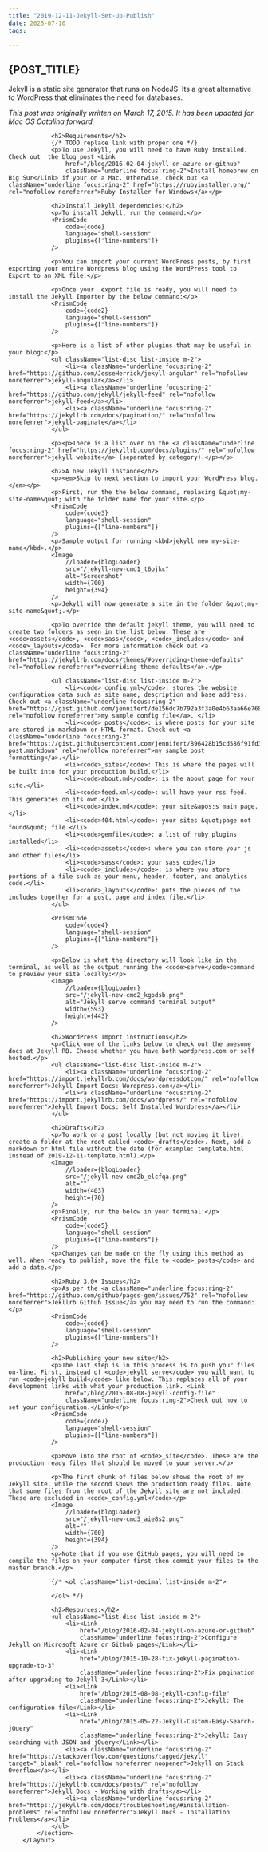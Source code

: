 ```yaml
---
title: "2019-12-11-Jekyll-Set-Up-Publish"
date: 2025-07-10
tags:

---
```


<Layout>
            <Head>
                <title>{POST_TITLE} - {SITE_TITLE}</title>
                <meta name="description" content={POST_DESCRIPTION} />
            </Head>
            <section aria-labelledby="main-content">
                <h1 id="main-content">{POST_TITLE}</h1>
                <p>Jekyll is a static site generator that runs on NodeJS. Its a great alternative to WordPress that eliminates the need for databases.</p>
                <p><em>This post was originally written on March 17, 2015. It has been updated for Mac OS Catalina forward.</em></p>

                <h2>Requirements</h2>
                {/* TODO replace link with proper one */}
                <p>To use Jekyll, you will need to have Ruby installed. Check out  the blog post <Link
                    href="/blog/2016-02-04-jekyll-on-azure-or-github"
                    className="underline focus:ring-2">Install homebrew on Big Sur</Link> if your on a Mac. Otherwise, check out <a className="underline focus:ring-2" href="https://rubyinstaller.org/" rel="nofollow noreferrer">Ruby Installer for Windows</a></p>

                <h2>Install Jekyll dependencies:</h2>
                <p>To install Jekyll, run the command:</p>
                <PrismCode
                    code={code}
                    language="shell-session"
                    plugins={["line-numbers"]}
                />

                <p>You can import your current WordPress posts, by first exporting your entire Wordpress blog using the WordPress tool to Export to an XML file.</p>

                <p>Once your  export file is ready, you will need to install the Jekyll Importer by the below command:</p>
                <PrismCode
                    code={code2}
                    language="shell-session"
                    plugins={["line-numbers"]}
                />

                <p>Here is a list of other plugins that may be useful in your blog:</p>
                <ul className="list-disc list-inside m-2">
                    <li><a className="underline focus:ring-2" href="https://github.com/JesseHerrick/jekyll-angular" rel="nofollow noreferrer">jekyll-angular</a></li>
                    <li><a className="underline focus:ring-2" href="https://github.com/jekyll/jekyll-feed" rel="nofollow noreferrer">jekyll-feed</a></li>
                    <li><a className="underline focus:ring-2" href="https://jekyllrb.com/docs/pagination/" rel="nofollow noreferrer">jekyll-paginate</a></li>
                </ul>

                <p><p>There is a list over on the <a className="underline focus:ring-2" href="https://jekyllrb.com/docs/plugins/" rel="nofollow noreferrer">jekyll website</a> (separated by category).</p></p>

                <h2>A new Jekyll instance</h2>
                <p><em>Skip to next section to import your WordPress blog.</em></p>
                <p>First, run the the below command, replacing &quot;my-site-name&quot; with the folder name for your site.</p>
                <PrismCode
                    code={code3}
                    language="shell-session"
                    plugins={["line-numbers"]}
                />
                <p>Sample output for running <kbd>jekyll new my-site-name</kbd>.</p>
                <Image
                    //loader={blogLoader}
                    src="/jekyll-new-cmd1_t6pjkc"
                    alt="Screenshot"
                    width={700}
                    height={394}
                />
                <p>Jekyll will now generate a site in the folder &quot;my-site-name&quot;.</p>
                
                <p>To override the default jekyll theme, you will need to create two folders as seen in the list below. These are <code>assets</code>, <code>sass</code>, <code>_includes</code> and <code>_layouts</code>. For more information check out <a className="underline focus:ring-2" href="https://jekyllrb.com/docs/themes/#overriding-theme-defaults" rel="nofollow noreferrer">overriding theme defaults</a>.</p>

                <ul className="list-disc list-inside m-2">
                    <li><code>_config.yml</code>: stores the website configuration data such as site name, description and base address. Check out <a className="underline focus:ring-2" href="https://gist.github.com/jennifert/de156dc7b792a3f3a0e4b63aa66e768a" rel="nofollow noreferrer">my sample config file</a>. </li>
                    <li><code>_posts</code>: is where posts for your site are stored in markdown or HTML format. Check out <a className="underline focus:ring-2" href="https://gist.githubusercontent.com/jennifert/896428b15cd586f91fd36872a0bff1d5/raw/acedbfb817fb90e6ce0fb713043edae79c93f448/jekyll-post.markdown" rel="nofollow noreferrer">my sample post formatting</a>.</li>
                    <li><code>_sites</code>: This is where the pages will be built into for your production build.</li>
                    <li><code>about.md</code>: is the about page for your site.</li>
                    <li><code>feed.xml</code>: will have your rss feed. This generates on its own.</li>
                    <li><code>index.md</code>: your site&apos;s main page.</li>
                    <li><code>404.html</code>: your sites &quot;page not found&quot; file.</li>
                    <li><code>gemfile</code>: a list of ruby plugins installed</li>
                    <li><code>assets</code>: where you can store your js and other files</li>
                    <li><code>sass</code>: your sass code</li>
                    <li><code>_includes</code>: is where you store portions of a file such as your menu, header, footer, and analytics code.</li>
                    <li><code>_layouts</code>: puts the pieces of the includes together for a post, page and index file.</li>
                </ul>

                <PrismCode
                    code={code4}
                    language="shell-session"
                    plugins={["line-numbers"]}
                />

                <p>Below is what the directory will look like in the terminal, as well as the output running the <code>serve</code>command to preview your site locally:</p>
                <Image
                    //loader={blogLoader}
                    src="/jekyll-new-cmd2_kgpdsb.png"
                    alt="Jekyll serve command terminal output"
                    width={593}
                    height={443}
                />

                <h2>WordPress Import instructions</h2>
                <p>Click one of the links below to check out the awesome docs at Jekyll RB. Choose whether you have both wordpress.com or self hosted.</p>
                <ul className="list-disc list-inside m-2">
                    <li><a className="underline focus:ring-2" href="https://import.jekyllrb.com/docs/wordpressdotcom/" rel="nofollow noreferrer">Jekyll Import Docs: Wordpress.com</a></li>
                    <li><a className="underline focus:ring-2" href="https://import.jekyllrb.com/docs/wordpress/" rel="nofollow noreferrer">Jekyll Import Docs: Self Installed Wordpress</a></li>
                </ul>

                <h2>Drafts</h2>
                <p>To work on a post locally (but not moving it live), create a folder at the root called <code>_drafts</code>. Next, add a markdown or html file without the date (for example: template.html instead of 2019-12-11-template.html).</p>
                <Image
                    //loader={blogLoader}
                    src="/jekyll-new-cmd2b_elcfqa.png"
                    alt=""
                    width={403}
                    height={70}
                />
                <p>Finally, run the below in your terminal:</p>
                <PrismCode
                    code={code5}
                    language="shell-session"
                    plugins={["line-numbers"]}
                />
                <p>Changes can be made on the fly using this method as well. When ready to publish, move the file to <code>_posts</code> and add a date.</p>

                <h2>Ruby 3.0+ Issues</h2>
                <p>As per the <a className="underline focus:ring-2" href="https://github.com/github/pages-gem/issues/752" rel="nofollow noreferrer">Jekllrb Github Issue</a> you may need to run the command:</p>
                <PrismCode
                    code={code6}
                    language="shell-session"
                    plugins={["line-numbers"]}
                />

                <h2>Publishing your new site</h2>
                <p>The last step is in this process is to push your files on-line. First, instead of <code>jekyll serve</code> you will want to run <code>jekyll build</code> like below. This replaces all of your development links with what your production link. <Link
                    href="/blog/2015-08-08-jekyll-config-file"
                    className="underline focus:ring-2">Check out how to set your configuration.</Link></p>
                <PrismCode
                    code={code7}
                    language="shell-session"
                    plugins={["line-numbers"]}
                />

                <p>Move into the root of <code>_site</code>. These are the production ready files that should be moved to your server.</p>

                <p>The first chunk of files below shows the root of my Jekyll site, while the second shows the production ready files. Note that some files from the root of the Jekyll site are not included. These are excluded in <code>_config.yml</code></p>
                <Image
                    //loader={blogLoader}
                    src="/jekyll-new-cmd3_aie8s2.png"
                    alt=""
                    width={700}
                    height={394}
                />
                <p>Note that if you use GitHub pages, you will need to compile the files on your computer first then commit your files to the master branch.</p>

                {/* <ol className="list-decimal list-inside m-2">

                </ol> */}

                <h2>Resources:</h2>
                <ul className="list-disc list-inside m-2">
                    <li><Link
                        href="/blog/2016-02-04-jekyll-on-azure-or-github"
                        className="underline focus:ring-2">Configure Jekyll on Microsoft Azure or Github pages</Link></li>
                    <li><Link
                        href="/blog/2015-10-28-fix-jekyll-pagination-upgrade-to-3"
                        className="underline focus:ring-2">Fix pagination after upgrading to Jekyll 3</Link></li>
                    <li><Link
                        href="/blog/2015-08-08-jekyll-config-file"
                        className="underline focus:ring-2">Jekyll: The configuration file</Link></li>
                    <li><Link
                        href="/blog/2015-05-22-Jekyll-Custom-Easy-Search-jQuery"
                        className="underline focus:ring-2">Jekyll: Easy searching with JSON and jQuery</Link></li>
                    <li><a className="underline focus:ring-2" href="https://stackoverflow.com/questions/tagged/jekyll" target="_blank" rel="nofollow noreferrer noopener">Jekyll on Stack Overflow</a></li>
                    <li><a className="underline focus:ring-2" href="https://jekyllrb.com/docs/posts/" rel="nofollow noreferrer">Jekyll Docs - Working with drafts</a></li>
                    <li><a className="underline focus:ring-2" href="https://jekyllrb.com/docs/troubleshooting/#installation-problems" rel="nofollow noreferrer">Jekyll Docs - Installation Problems</a></li>
                </ul>
            </section>
        </Layout>
